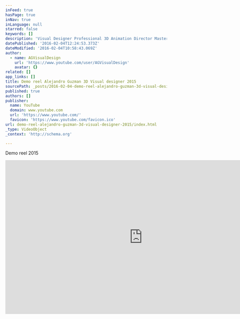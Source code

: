```yaml
---
inFeed: true
hasPage: true
inNav: true
inLanguage: null
starred: false
keywords: []
description: 'Visual Designer Professional 3D Animation Director Masters in Design and Interactive Creation Autodesk Maya, Autodesk Mudbox, Autodesk 3D Max, Adobe Photoshop, Adobe After effects. Managing direction, Art direction, animation, rigging, modeling, texturing, layout, unwraping, lightning, conceptual art, character design, illustration.'
datePublished: '2016-02-04T12:24:53.373Z'
dateModified: '2016-02-04T10:58:43.069Z'
author:
  - name: AGVisualDesign
    url: 'https://www.youtube.com/user/AGVisualDesign'
    avatar: {}
related: []
app_links: []
title: Demo reel Alejandro Guzman 3D Visual designer 2015
sourcePath: _posts/2016-02-04-demo-reel-alejandro-guzman-3d-visual-designer-2015.md
published: true
authors: []
publisher:
  name: YouTube
  domain: www.youtube.com
  url: 'https://www.youtube.com/'
  favicon: 'https://www.youtube.com/favicon.ico'
url: demo-reel-alejandro-guzman-3d-visual-designer-2015/index.html
_type: VideoObject
_context: 'http://schema.org'

---
```

Demo reel 2015

<iframe src="https://cdn.embedly.com/widgets/media.html?src=https%3A%2F%2Fwww.youtube.com%2Fembed%2FmgsJcZEmB2Y%3Ffeature%3Doembed&amp;url=https%3A%2F%2Fwww.youtube.com%2Fwatch%3Fv%3DmgsJcZEmB2Y&amp;image=https%3A%2F%2Fi.ytimg.com%2Fvi%2FmgsJcZEmB2Y%2Fhqdefault.jpg&amp;key=b7d04c9b404c499eba89ee7072e1c4f7&amp;type=text%2Fhtml&amp;schema=youtube" width="854" height="480" scrolling="no" frameborder="0" allowfullscreen="allowfullscreen" style=""></iframe>